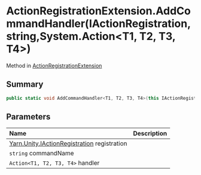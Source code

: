 # ActionRegistrationExtension.AddCommandHandler(IActionRegistration,string,System.Action<T1, T2, T3, T4>)

Method in [ActionRegistrationExtension](/docs/api/csharp/yarn.unity.actionregistrationextension.md)

## Summary



```csharp
public static void AddCommandHandler<T1, T2, T3, T4>(this IActionRegistration registration, string commandName, System.Action<T1, T2, T3, T4> handler);
```

## Parameters

|Name|Description|
|:---|:---|
|[Yarn.Unity.IActionRegistration](/docs/api/csharp/yarn.unity.iactionregistration.md) registration||
|`string` commandName||
|`Action<T1, T2, T3, T4>` handler||

